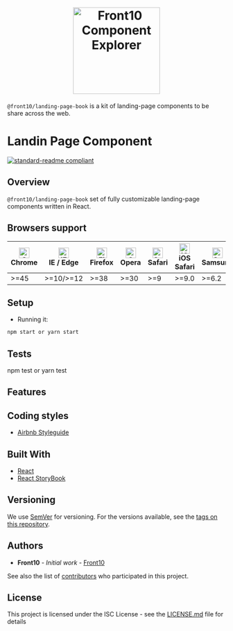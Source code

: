 <h1 style="text-align: center;">
    <a href="http://front10.com/">
        <img src="https://front10.gitlab.io/component-explorer/images/logo/front10.png" alt="Front10 Component Explorer" width="200">
    </a>
</h1>

`@front10/landing-page-book` is a kit of landing-page components to be share across the web.

# Landin Page Component

[![standard-readme compliant](https://img.shields.io/badge/standard--readme-OK-green.svg?style=flat-square)](https://github.com/RichardLitt/standard-readme)

## Overview

`@front10/landing-page-book` set of fully customizable landing-page components written in React.

## Browsers support 

| [<img src="https://cdnjs.cloudflare.com/ajax/libs/browser-logos/45.5.0/archive/chrome_12-48/chrome_12-48_48x48.png" alt="Chrome" width="24px" height="24px" />](https://gitlab.com/front10-devs/healthcare-book)</br>Chrome | [<img src="https://cdnjs.cloudflare.com/ajax/libs/browser-logos/45.5.0/edge/edge_48x48.png" alt="IE / Edge" width="24px" height="24px" />](https://gitlab.com/front10-devs/healthcare-book)</br>IE / Edge | [<img src="https://cdnjs.cloudflare.com/ajax/libs/browser-logos/45.5.0/firefox/firefox_48x48.png" alt="Firefox" width="24px" height="24px" />](https://gitlab.com/front10-devs/healthcare-book)</br>Firefox | [<img src="https://cdnjs.cloudflare.com/ajax/libs/browser-logos/45.5.0/opera/opera_48x48.png" alt="Opera" width="24px" height="24px" />](https://gitlab.com/front10-devs/healthcare-book)</br>Opera | [<img src="https://cdnjs.cloudflare.com/ajax/libs/browser-logos/45.5.0/safari/safari_48x48.png" alt="Safari" width="24px" height="24px" />](https://gitlab.com/front10-devs/healthcare-book)</br>Safari | [<img src="https://cdnjs.cloudflare.com/ajax/libs/browser-logos/45.5.0/safari-ios/safari-ios_48x48.png" alt="iOS Safari" width="24px" height="24px" />](https://gitlab.com/front10-devs/healthcare-book)</br>iOS Safari | [<img src="https://cdnjs.cloudflare.com/ajax/libs/browser-logos/45.5.0/samsung-internet/samsung-internet_48x48.png" alt="Samsung" width="24px" height="24px" />](https://gitlab.com/front10-devs/healthcare-book)</br>Samsung | [<img src="https://cdnjs.cloudflare.com/ajax/libs/browser-logos/45.5.0/archive/android/android_48x48.png" alt="Android" width="24px" height="24px" />](https://gitlab.com/front10-devs/healthcare-book)</br>Android |
| --------------------------------------------------------------------------------------------------------------------------------------------------------------------------------------------------------------------------- | --------------------------------------------------------------------------------------------------------------------------------------------------------------------------------------------------------- | ----------------------------------------------------------------------------------------------------------------------------------------------------------------------------------------------------------- | --------------------------------------------------------------------------------------------------------------------------------------------------------------------------------------------------- | ------------------------------------------------------------------------------------------------------------------------------------------------------------------------------------------------------- | ----------------------------------------------------------------------------------------------------------------------------------------------------------------------------------------------------------------------- | ----------------------------------------------------------------------------------------------------------------------------------------------------------------------------------------------------------------------------- | ------------------------------------------------------------------------------------------------------------------------------------------------------------------------------------------------------------------- |
| >=45                                                                                                                                                                                                                        | >=10/>=12                                                                                                                                                                                                 | >=38                                                                                                                                                                                                        | >=30                                                                                                                                                                                                | >=9                                                                                                                                                                                                     | >=9.0                                                                                                                                                                                                                   | >=6.2                                                                                                                                                                                                                         | >=4.4                                                                                                                                                                                                               |

## Setup

* Running it:

```sh
npm start or yarn start
```

## Tests

npm test or yarn test

## Features


## Coding styles

* [Airbnb Styleguide](https://github.com/airbnb/javascript/tree/master/react)

## Built With

* [React](https://reactjs.org/)
* [React StoryBook](https://storybook.js.org)


## Versioning

We use [SemVer](http://semver.org/) for versioning. For the versions available, see the [tags on this repository](https://github.com/rootlinux2/landing-page-book).

## Authors

* **Front10** - *Initial work* - [Front10](http://front10.com/)

See also the list of [contributors](https://github.com/rootlinux2/landing-page-book/graphs/contributors) who participated in this project.

## License

This project is licensed under the ISC License - see the [LICENSE.md](LICENSE.md) file for details 